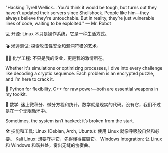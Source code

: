 "Hacking Tyrell Wellick... You’d think it would be tough, but turns out they haven’t updated their servers since Shellshock. People like him—they always believe they're untouchable. But in reality, they’re just vulnerable lines of code, waiting to be exploited." — Mr. Robot

💻 开源: Linux 不只是操作系统，它是一种生活方式。

💣 渗透测试: 探索攻击性安全和漏洞狩猎的艺术。

🧑‍🔬 化学工程: 不只是我的专业，更是我的激情所在。


Whether it's simulations or optimizing processes, I dive into every challenge like decoding a cryptic sequence. Each problem is an encrypted puzzle, and I’m here to crack it.

🤖 Python for flexibility, C++ for raw power—both are essential weapons in my toolkit.

📐 数学: 迷上微积分、微分方程和统计。数学就是现实的代码。没有它，我们不过是在一个无限循环中。

Sometimes, the system isn’t hacked; it’s broken from the start.

🛠 技能和工具:
Linux (Debian, Arch, Ubuntu): 使用 Linux 就像呼吸般自然和必要。
Kali Linux: 想要守护它，先得懂得摧毁它。
Windows Integration: 让 Linux 和 Windows 和谐共处，奏出无缝的协奏曲。
